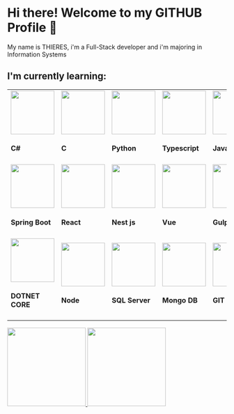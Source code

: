 # Hi there! Welcome to my GITHUB Profile 👋
My name is THIERES, i'm a Full-Stack developer and i'm majoring in Information Systems

<h2>I'm currently learning:</h2>

<table>
         <tr>   
            <td style='width: 33%' >
                <img src="https://cdn.jsdelivr.net/gh/devicons/devicon@latest/icons/csharp/csharp-original.svg" height='100px' width='100px' /> 
                <h4>C#</h4>
            </td>
            <td style='width: 33%' >
                <img src="https://cdn.jsdelivr.net/gh/devicons/devicon@latest/icons/c/c-original.svg" height='100px' width='100px' /> 
                <h4>C</h4>
            </td>
            <td style='width: 33%'>
                <img src="https://cdn.jsdelivr.net/gh/devicons/devicon@latest/icons/python/python-original.svg" height='100px' width='100px' /> 
                <h4>Python</h4>
            </td>
            <td style='width: 33%'>
                <img src="https://cdn.jsdelivr.net/gh/devicons/devicon@latest/icons/typescript/typescript-original.svg" height='100px' width='100px' /> 
                <h4>Typescript</h4>
            </td>
            <td style='width: 33%'>
                <img src="https://cdn.jsdelivr.net/gh/devicons/devicon@latest/icons/javascript/javascript-original.svg" height='100px' width='100px' /> 
                <h4>Javascript</h4>
            </td>   
            <td style='width: 33%'>
                <img src="https://cdn.jsdelivr.net/gh/devicons/devicon@latest/icons/java/java-original.svg" height='100px' width='100px' /> 
                <h4>Java</h4>
            </td>
         </tr>
         <tr>
            <td style='width: 33%'>
                <img src="https://cdn.jsdelivr.net/gh/devicons/devicon@latest/icons/spring/spring-original.svg" height='100px' width='100px' /> 
                <h4>Spring Boot</h4>
            </td>              
            <td style='width: 33%'>
                <img src="https://cdn.jsdelivr.net/gh/devicons/devicon@latest/icons/react/react-original.svg" height='100px' width='100px' /> 
                <h4>React</h4>
            </td>
            <td style='width: 33%'>
                <img src="https://cdn.jsdelivr.net/gh/devicons/devicon@latest/icons/nestjs/nestjs-original.svg" height='100px' width='100px' /> 
                <h4>Nest js</h4>
            </td>      
            <td style='width: 33%'>
                <img src="https://cdn.jsdelivr.net/gh/devicons/devicon@latest/icons/vuejs/vuejs-original.svg" height='100px' width='100px' /> 
                <h4>Vue</h4>
            </td>       
            <td style='width: 33%'>
                <img src="https://cdn.jsdelivr.net/gh/devicons/devicon@latest/icons/gulp/gulp-plain.svg" height='100px' width='100px' /> 
                <h4>Gulp</h4>
            </td>             
          </tr>
          <tr>
            <td style='width: 33%'>
                <img src="https://cdn.jsdelivr.net/gh/devicons/devicon@latest/icons/dotnetcore/dotnetcore-original.svg" height='100px' width='100px' /> 
                <h4>DOTNET CORE</h4>
            </td>  
            <td style='width: 33%'>
                <img src="https://cdn.jsdelivr.net/gh/devicons/devicon@latest/icons/nodejs/nodejs-original.svg" height='100px' width='100px' /> 
                <h4>Node</h4>
            </td>                
            <td style='width: 33%'>
                <img src="https://cdn.jsdelivr.net/gh/devicons/devicon@latest/icons/microsoftsqlserver/microsoftsqlserver-original.svg" height='100px' width='100px' /> 
                <h4>SQL Server</h4>
            </td>       
            <td style='width: 33%'>
                <img src="https://cdn.jsdelivr.net/gh/devicons/devicon@latest/icons/mongodb/mongodb-original.svg" height='100px' width='100px' /> 
                <h4>Mongo DB</h4>
            </td>       
            <td style='width: 33%'>
                <img src="https://cdn.jsdelivr.net/gh/devicons/devicon@latest/icons/git/git-original.svg" height='100px' width='100px' /> 
                <h4>GIT</h4>
            </td>         
            <td style='width: 33%'>
                <img src="https://cdn.jsdelivr.net/gh/devicons/devicon@latest/icons/githubcodespaces/githubcodespaces-original.svg" height='100px' width='100px' /> 
                <h4>GIT - VS Code</h4>
            </td>               
          </tr>       
</table>    

</div>

<div>
<a href="https://github.com/ThieresProjects">
<img loading="lazy" height="180em" src="https://github-readme-stats.vercel.app/api?username=ThieresProjects&show_icons=true&theme=codeSTACKr&include_all_commits=true&count_private=true"/>
<img loading="lazy" height="180em" src="https://github-readme-stats.vercel.app/api/top-langs/?username=ThieresProjects&layout=compact&langs_count=7&theme=codeSTACKr"/>
</div>

<div>

</div>

<!--
**ThieresProjects/ThieresProjects** is a ✨ _special_ ✨ repository because its `README.md` (this file) appears on your GitHub profile.

Here are some ideas to get you started:

- 🔭 I’m currently working on ...
- 🌱 I’m currently learning ...
- 👯 I’m looking to collaborate on ...
- 🤔 I’m looking for help with ...
- 💬 Ask me about ...
- 📫 How to reach me: ...
- 😄 Pronouns: ...
- ⚡ Fun fact: ...
-->



